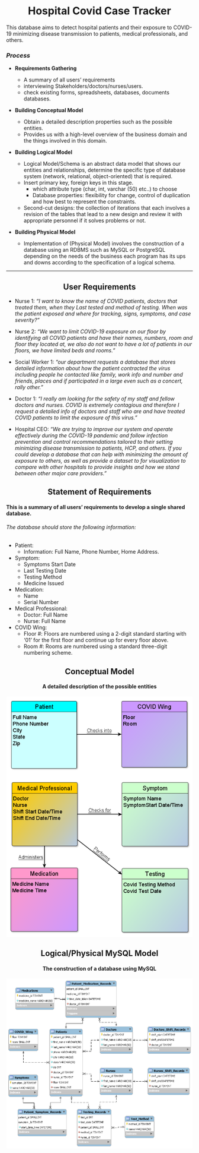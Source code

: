 # <div align="center">  Hospital Covid Case Tracker </div>
This database aims to detect hospital patients and their exposure to COVID-19 minimizing disease transmission to patients, medical professionals, and others.
###	_Process_	 ###
*	**Requirements Gathering**
	*	A summary of all users’ requirements 
	*	interviewing Stakeholders/doctors/nurses/users.
	*	check existing forms, spreadsheets, databases, documents databases.

*	**Building Conceptual Model**
	*	Obtain a detailed description properties such as the possible entities.
  	*	Provides us with a high-level overview of the business domain and the things involved in this domain.
*	**Building Logical Model**
	*	Logical Model/Schema is an abstract data model that shows our entities and relationships, determine the specific type of database system (network, relational, object-oriented) that is required.
	*	Insert primary key, foreign keys in this stage.
     	*	which attribute type (char, int, varchar (50) etc..) to choose
     	*	Database properties: flexibility for change, control of duplication and how best to represent the constraints.
	*	Second-cut designs: the collection of iterations that each involves a revision of the tables that lead to a new design and review it with appropriate personnel if it solves problems or not.
*	**Building Physical Model**
  	*	Implementation of (Physical Model) involves the construction of a database  using an RDBMS such as MySQL or PostgreSQL depending on the needs of the business each program has its ups and downs according to the specification of a logical schema.
----------------------------------------------------------------------------------	

##  <div align="center"> User Requirements 
* Nurse 1: *“I want to know the name of COVID patients, doctors that treated them, when they Last tested and method of testing. When was the patient exposed and where for tracking, signs, symptoms, and case severity?”*

* Nurse 2: *“We want to limit COVID-19 exposure on our floor by identifying all COVID patients and have their names, numbers, room and floor they located at, we also do not want to have a lot of patients in our floors, we have limited beds and rooms.”*

* Social Worker 1: *“our department requests a database that stores detailed information about how the patient contracted the virus including people he contacted like family, work info and number and friends, places and if participated in a large even such as a concert, rally other.”* 

* Doctor 1: *“I really am looking for the safety of my staff and fellow doctors and nurses. COVID is extremely contagious and therefore I request a detailed info of doctors and staff who are and have treated COVID patients to limit the exposure of this virus.”*

* Hospital CEO: *“We are trying to improve our system and operate effectively during the COVID-19 pandemic and follow infection prevention and control recommendations tailored to their setting minimizing disease transmission to patients, HCP, and others. If you could develop a database that can help with minimizing the amount of exposure to others, as well as provide a dataset to for visualization to compare with other hospitals to provide insights and how we stand between other major care providers.”*

	
##  <div align="center">  Statement of Requirements 

#### This is a summary of all users’ requirements to develop a single shared database.
######  The database should store the following information: ####
* Patient: 
  - Information: Full Name, Phone Number, Home Address. 
* Symptom: 
  - Symptoms Start Date
  - Last Testing Date
  - Testing Method
  - Medicine Issued
* Medication:
  - Name
  - Serial Number
* Medical Professional:
  - Doctor: Full Name
  - Nurse: Full Name
* COVID Wing:
  - Floor #: Floors are numbered using a 2-digit standard starting with ‘01’ for the first floor and continue up for every floor above.
  - Room  #: Rooms are numbered using a standard three-digit numbering scheme.


## <div align="center">  Conceptual Model </div>
#### <div align="center"> 	A detailed description of the possible entities </div> ####
![alt text](https://github.com/HmSalah/COVID_case_tracker/blob/main/ER%20Diagram%20Models/conceptual_model.png?raw=true)
##  <div align="center"> Logical/Physical MySQL Model </div>
#### <div align="center">The construction of a database using MySQL </div>
![alt text](https://github.com/HmSalah/COVID_case_tracker/blob/main/ER%20Diagram%20Models/Logical-Physical%20Model.png?raw=true)

